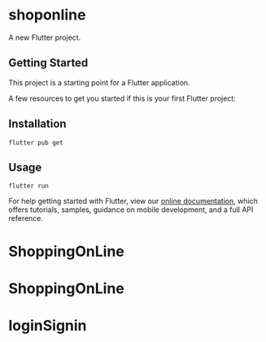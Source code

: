 # shoponline

A new Flutter project.

## Getting Started

This project is a starting point for a Flutter application.

A few resources to get you started if this is your first Flutter project:
## Installation
    flutter pub get
## Usage
    flutter run
For help getting started with Flutter, view our
[online documentation](https://flutter.dev/docs), which offers tutorials,
samples, guidance on mobile development, and a full API reference.
# ShoppingOnLine
# ShoppingOnLine
# loginSignin
